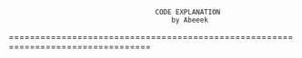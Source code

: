                                        CODE EXPLANATION
                                            by Abeeek
=================================================================================
